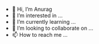 - 👋 Hi, I’m Anurag
- 👀 I’m interested in ...
- 🌱 I’m currently learning ...
- 💞️ I’m looking to collaborate on ...
- 📫 How to reach me ...

<!---
GarunaJi/GarunaJi is a ✨ special ✨ repository because its `README.md` (this file) appears on your GitHub profile.
You can click the Preview link to take a look at your changes.
--->
